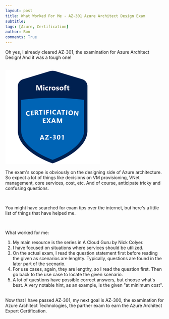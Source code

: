 ```yaml
---
layout: post
title: What Worked For Me - AZ-301 Azure Architect Design Exam
subtitle:
tags: [Azure, Certification]
author: Bon
comments: True
---
```


Oh yes, I already cleared AZ-301, the examination for Azure Architect Design! And it was a tough one!

<br>

<img src="/assets/img/azure-301.png" alt="AZ 900" style="width: 300px;">

<br>

The exam's scope is obviously on the designing side of Azure architecture. So expect a lot of things like decisions on VM provisioning, VNet management, core services, cost, etc. 
And of course, anticipate tricky and confusing questions.

<br>

You might have searched for exam tips over the internet, but here's a little list of things that have helped me.

<br>

What worked for me:
1. My main resource is the series in A Cloud Guru by Nick Colyer.
2. I have focused on situations where services should be utilized.
3. On the actual exam, I read the question statement first before reading the given as scenarios are lenghty. Typically, questions are found in the later part of the scenario.
4. For use cases, again, they are lengthy, so I read the question first. Then go back to the use case to locate the given scenario.
5. A lot of questions have possible correct answers, but choose what's best. A very notable hint, as an example, is the given "at minimum cost".

<br>
Now that I have passed AZ-301, my next goal is AZ-300, the examination for Azure Architect Technologies, the partner exam to earn the Azure Architect Expert Certification.
<br>






